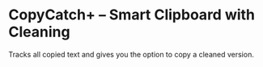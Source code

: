 # CopyCatch+ – Smart Clipboard with Cleaning

Tracks all copied text and gives you the option to copy a cleaned version.

